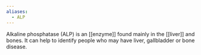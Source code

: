 ```yaml
---
aliases:
  - ALP
---
```

Alkaline phosphatase (ALP) is an [[enzyme]] found mainly in the [[liver]]
and bones. It can help to identify people who may have liver,
gallbladder or bone disease.
